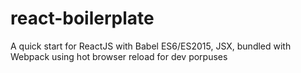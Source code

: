 # react-boilerplate
A quick start for ReactJS with Babel ES6/ES2015, JSX, bundled with Webpack using hot browser reload for dev porpuses
